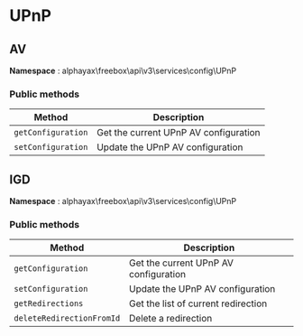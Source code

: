 
# UPnP


## AV

**Namespace**  : alphayax\freebox\api\v3\services\config\UPnP

### Public methods

| Method | Description |
|---|---|
| `getConfiguration` | Get the current UPnP AV configuration | 
| `setConfiguration` | Update the UPnP AV configuration | 

## IGD

**Namespace**  : alphayax\freebox\api\v3\services\config\UPnP

### Public methods

| Method | Description |
|---|---|
| `getConfiguration` | Get the current UPnP AV configuration | 
| `setConfiguration` | Update the UPnP AV configuration | 
| `getRedirections` | Get the list of current redirection | 
| `deleteRedirectionFromId` | Delete a redirection | 

